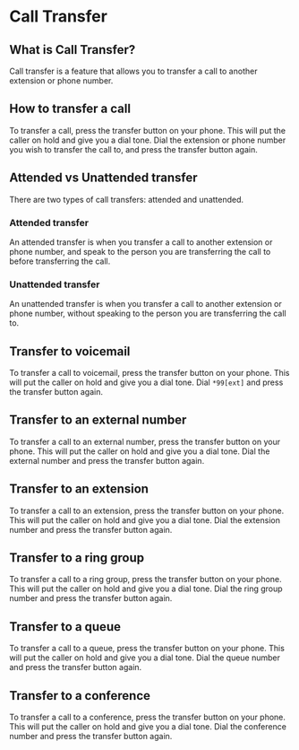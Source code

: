 # Call Transfer

## What is Call Transfer?

Call transfer is a feature that allows you to transfer a call to another extension or phone number.

## How to transfer a call

To transfer a call, press the transfer button on your phone. This will put the caller on hold and give you a dial tone. Dial the extension or phone number you wish to transfer the call to, and press the transfer button again.

## Attended vs Unattended transfer

There are two types of call transfers: attended and unattended.

### Attended transfer

An attended transfer is when you transfer a call to another extension or phone number, and speak to the person you are transferring the call to before transferring the call.

### Unattended transfer

An unattended transfer is when you transfer a call to another extension or phone number, without speaking to the person you are transferring the call to.

## Transfer to voicemail

To transfer a call to voicemail, press the transfer button on your phone. This will put the caller on hold and give you a dial tone. Dial `*99[ext]` and press the transfer button again.

## Transfer to an external number

To transfer a call to an external number, press the transfer button on your phone. This will put the caller on hold and give you a dial tone. Dial the external number and press the transfer button again.

## Transfer to an extension

To transfer a call to an extension, press the transfer button on your phone. This will put the caller on hold and give you a dial tone. Dial the extension number and press the transfer button again.

## Transfer to a ring group

To transfer a call to a ring group, press the transfer button on your phone. This will put the caller on hold and give you a dial tone. Dial the ring group number and press the transfer button again.

## Transfer to a queue

To transfer a call to a queue, press the transfer button on your phone. This will put the caller on hold and give you a dial tone. Dial the queue number and press the transfer button again.

## Transfer to a conference

To transfer a call to a conference, press the transfer button on your phone. This will put the caller on hold and give you a dial tone. Dial the conference number and press the transfer button again.
